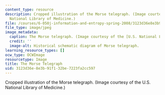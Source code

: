 ```yaml
---
content_type: resource
description: Cropped illustration of the Morse telegraph. (Image courtesy of the U.S.
  National Library of Medicine.)
file: /courses/6-050j-information-and-entropy-spring-2008/3123d36e8e3b91f132be7223fa2cc597_6-050js08-th.jpg
file_type: image/jpeg
image_metadata:
  caption: The Morse telegraph. (Image courtesy of the [U.S. National Library of Medicine](http://www.nlm.nih.gov/nlmhome.html).)
  credit: ''
  image-alt: Historical schematic diagram of Morse telegraph.
learning_resource_types: []
ocw_type: OCWImage
resourcetype: Image
title: The Morse Telegraph
uid: 3123d36e-8e3b-91f1-32be-7223fa2cc597
---
```

Cropped illustration of the Morse telegraph. (Image courtesy of the U.S. National Library of Medicine.)

